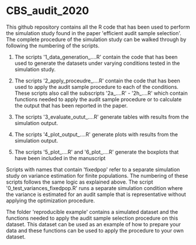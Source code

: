 # CBS_audit_2020
This github repository contains all the R code that has been used to perform the simulation study found in the paper 
'efficient audit sample selection'. The complete procedure of the simulation study can be walked through by following the numbering
of the scripts. 

1. The scripts '1_data_generation_....R' contain the code that has been used to generate the datasets under varying conditions tested 
in the simulation study. 

2. The scripts '2_apply_proceudre_....R' contain the code that has been used to apply the audit sample procedure to each of the conditions.
These scripts also call the subscripts '2a_....R' - '2h_....R' which contain functions needed to apply the audit sample procedure or to
calculate the output that has been reported in the paper. 

3. The scripts '3_evaluate_outut_....R' generate tables with results from the simulation output.

4. The scripts '4_plot_output_....R' generate plots with results from the simulation output.

5. The scripts '5_plot_....R' and '6_plot_....R' generate the boxplots that have been included in the manuscript

Scripts with names that contain 'fixedpop' refer to a separate simulation study on variance estimation for finite populations.
The numbering of these scripts follows the same logic as explained above. The script '0_test_variances_fixedpop.R' runs a separate
simulation condition where the variance is estimated for an audit sample that is representative without applying the optimization procedure.

The folder 'reproducible example' contains a simulated dataset and the functions needed to apply the audit sample selection procedure 
on this dataset. This dataset can be used as an example of how to prepare your data and these functions can be used to apply the procedure
to your own dataset. 
